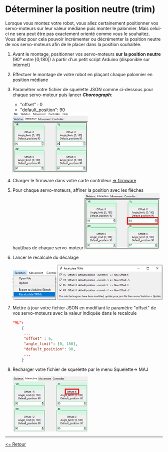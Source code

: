 # Déterminer la position neutre (trim)  

Lorsque vous montez votre robot, vous allez certainement positionner vos servo-moteurs sur leur valeur médiane puis monter le palonnier. Mais celui-ci ne sera peut être pas exactement orienté comme vous le souhaitez.  
Vous allez pour cela pouvoir incrémenter ou décrémenter la position neutre de vos servo-moteurs afin de le placer dans la position souhaitée.

1. Avant le montage, positionner vos servo-moteurs **sur la position neutre** (90° entre [0;180]) à partir d'un petit script Arduino (disponible sur internet)  

2. Effectuer le montage de votre robot en plaçant chaque palonnier en position médiane

3. Paramétrer votre fichier de squelette JSON comme ci-dessous pour chaque servo-moteur puis lancer ***Choreograph***:  

    - "offset" : 0
    - "default_position": 90  

    <img alt="json_init.trim" width="50%" src="./img_doc1_pos_init.png" />  

4. Charger le firmware dans votre carte contrôleur [=> firmware](../firmware/desc_firmware_fr.md)

5. Pour chaque servo-moteurs, affiner la position avec les flèches haut/bas de chaque servo-moteur
    <img alt="change_position.trim" width="50%" src="./img_doc2_pos_revised.png" />

6. Lancer le recalcule du décalage  

    <div align="center"><img alt="recalculate.menu" width="29%" src="./img_doc3_menu_recalculate.png" />&nbsp;<img alt="recalculed.screen" width="70%" src="./img_doc4_win_recalculate.png" /></div>  

7. Mettre à jour votre fichier JSON en modifiant le paramètre "offset" de vos servo-moteurs avec la valeur indiquée dans le recalcule 

    ```json
    "YL":
        {
         ...
         "offset" : 6,
         "angle_limit": [0, 180],
         "default_position": 90,
         ...
        }
    ```

8. Recharger votre fichier de squelette par le menu Squelette-> MAJ

    <img alt="updated.trim" width="50%" src="./img_doc5_updated.png" />

---
[<= Retour](../../README_fr.md#desc-trim)
